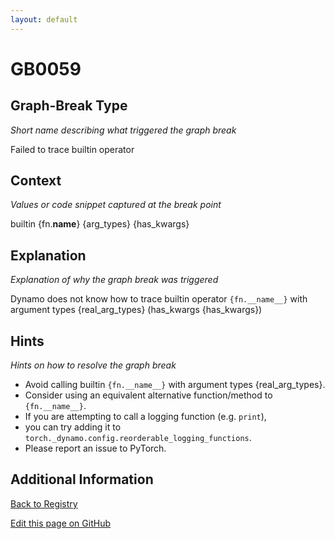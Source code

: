 ```yaml
---
layout: default
---
```

# GB0059

## Graph-Break Type
*Short name describing what triggered the graph break*

Failed to trace builtin operator

## Context
*Values or code snippet captured at the break point*

builtin {fn.__name__} {arg_types} {has_kwargs}

## Explanation
*Explanation of why the graph break was triggered*

Dynamo does not know how to trace builtin operator `{fn.__name__}` with argument types {real_arg_types} (has_kwargs {has_kwargs})

## Hints
*Hints on how to resolve the graph break*

- Avoid calling builtin `{fn.__name__}` with argument types {real_arg_types}. 
- Consider using an equivalent alternative function/method to `{fn.__name__}`.
- If you are attempting to call a logging function (e.g. `print`), 
- you can try adding it to `torch._dynamo.config.reorderable_logging_functions`.
- Please report an issue to PyTorch.


## Additional Information

<!-- ADDITIONAL INFORMATION START - Add custom information below this line -->

<!-- ADDITIONAL INFORMATION END -->

[Back to Registry](../index.html)

[Edit this page on GitHub](https://github.com/pytorch-labs/compile-graph-break-site/edit/main/docs/gb/gb0059.md)
